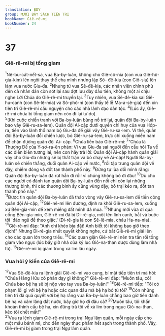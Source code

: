 ```yaml
---
translation: BDY
group: MƯỜI BẢY SÁCH TIÊN TRI
bookName: Giê-rê-mi 
bookNumber: 24
---
```


<div class="title"><h1>37</h1><h3>Giê-rê-mi bị tống giam</h3></div>
<span class="verse gie_37_1"><sup>1</sup>Nê-bu-cát-nết-sa, vua Ba-by-luân, không cho Giê-cô-nia (con vua Giê-hô-gia-kim) lên ngôi thay thế cha mình nhưng lập Sô- đê-kia (con Giô-sia) lên làm vua nước Giu-đa. </span>
<span class="verse gie_37_2"><sup>2</sup>Nhưng từ vua Sê-đê-kia, các nhân viên chính phủ đến cả nhân dân còn sót lại sau đợt lưu đày đầu tiên, không một ai chịu nghe Lời Chúa do Giê-rê-mi truyền lại. </span>
<span class="verse gie_37_3"><sup>3</sup>Tuy nhiên, vua Sê-đê-kia sai Giê-hu-canh (con Sê-lê-mia) và Sô-phô-ni (con thầy tế lễ Ma-a-sê-gia) đến xin tiên tri Giê-rê-mi cầu nguyện cho các nhà lãnh đạo dân tộc. </span>
<span class="verse gie_37_4"><sup>4</sup>(Lúc ấy, Giê-rê-mi chưa bị tống giam nên còn đi lại tự do).<br/></span>
<span class="verse gie_37_5"><sup>5</sup>(Khi cuộc chiến tranh với Ba-by-luân bùng nổ trở lại, quân đội Ba-by-luân bao vây Giê-ru-sa-lem). Quân đội Ai-cập dưới quyền chỉ huy của vua Hóp-ra, tiến vào lãnh thổ nam bộ Giu-đa để giải vây Giê-ru-sa-lem. Vì thế, quân đội Ba-by-luân đổi chiến lược, bỏ Giê-ru-sa-lem, trực chỉ xuống miền nam để chận đường quân đội Ai- cập. </span>
<span class="verse gie_37_6"><sup>6</sup>Chúa liền bảo Giê-rê-mi: </span>
<span class="verse gie_37_7"><sup>7</sup>“Chúa là Thượng Đế của Y-sơ-ra-ên phán: Vì vua Giu-đa sai người đến cầu hỏi Ta về các diễn biến tương lai, nên con hãy trả lời: Quân đội Ai-cập hành quân giải vây cho Giu-đa nhưng sẽ bị thất trận và bỏ chạy về Ai-cập! Người Ba-by-luân sẽ chiến thắng, đuổi quân Ai-cập về nước, </span>
<span class="verse gie_37_8"><sup>8</sup>rồi tập trung quân đội về đây, chiếm đóng và đốt tan thành phố này. </span>
<span class="verse gie_37_9"><sup>9</sup>Đừng tự lừa dối mình rằng: Quân đội Ba-by-luân đã rút hẳn đi rồi! vì chúng không bỏ đi đâu! </span>
<span class="verse gie_37_10"><sup>10</sup>Dù cho các ngươi có đánh tan quân dội Ba-by-luân đến nổi chỉ còn lại những thương binh, thì các thương binh ấy cũng vùng dậy, bỏ trại kéo ra, đốt tan thành phố này.&#34;<br/></span>
<span class="verse gie_37_11"><sup>11</sup>Được tin quân đội Ba-by-luân đã tháo vòng vây Giê-ru-sa-lem để tiến công quân đội Ai-cập, </span>
<span class="verse gie_37_12"><sup>12</sup>Giê-nê-mi lên đường, định ra khỏi Giê-ru-sa-lem, xuống xứ Bên-gia-min để xem miếng đất mình đã mua. </span>
<span class="verse gie_37_13"><sup>13</sup>Nhưng mới vừa đi qua cổng Bên-gia-min, Giê-rê-mi đã bị Di-rê-gia, một tên lính canh, bắt và buộc tội &#39;đào ngũ để theo giặc.&#39; (Di-rê-gia là con Sê-lê-mia, cháu Ha-na-nia).<br/></span>
<span class="verse gie_37_14"><sup>14</sup>Giê-rê-mi đáp: &#34;Anh chỉ khéo bịa đặt! Anh biết tôi không bao giờ theo địch!&#34; Nhưng Di-rê-gia nhất quyết không nghe, cứ bắt Giê-rê-mi giải lên cho các quan lớn trong triều. </span>
<span class="verse gie_37_15"><sup>15</sup>Các quan giận Giê-rê-mi nên tra tấn rồi tống giam vào ngục (lúc bấy giờ nhà của ký lục Giô-na-than được dùng làm nhà tù). </span>
<span class="verse gie_37_16"><sup>16</sup>Giê-rê-mi bị giam trong xà lim lâu ngày.</span>
<div class="title"><h3>Vua hỏi ý kiến của Giê-rê-mi</h3></div>
<span class="verse gie_37_17"><sup>17</sup>Vua Sê-đê-kia ra lệnh giải Giê-rê-mi vào cung, bí mật tiếp tiên tri mà hỏi: &#34;Chúa Hằng Hữu có phán dạy gì không?&#34; Giê-rê-mi đáp: &#34;Muôn tâu, có! Chúa bảo bệ hạ sẽ bị nộp vào tay vua Ba-by-luân!&#34; </span>
<span class="verse gie_37_18"><sup>18</sup>Giê-rê-mi tiếp: &#34;Tôi có phạm lỗi gì với bệ hạ hoặc các quan đâu mà bệ hạ bỏ tù tôi? </span>
<span class="verse gie_37_19"><sup>19</sup>Còn những tiên tri đã quả quyết với bệ hạ rằng vua Ba-by-luân chẳng bao giờ tiến đánh bệ hạ và xâm lăng đất nước, bây giờ họ đi đâu cả? </span>
<span class="verse gie_37_20"><sup>20</sup>Muôn tâu, tôi khẩn khoản thỉnh cầu bệ hạ, xin đừng trả tôi về xà lim trong ngục Giô-na-than, kẻo tôi chết mất!&#34;<br/></span>
<span class="verse gie_37_21"><sup>21</sup>Vua ra lệnh giam Giê-rê-mi trong trại Ngự lâm quân, mỗi ngày cấp cho một mẩu bánh mì, cho đến ngày thực phẩm hết sạch trong thành phố. Vậy, Giê-rê-mi bị giam trong trại Ngự lâm quân.</span>
